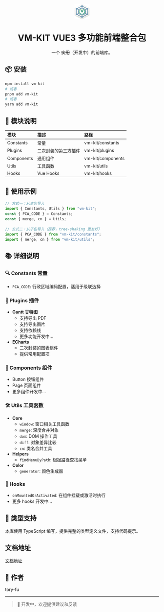<p align="center"> <span >
<img src="./public/multifunc_kit_icon.png" width = "50" height = "50" alt="图片名称" align=center />
</p>

<h1 align="center">VM-KIT VUE3 多功能前端整合包</h1>
<p align="center">一个 <span style="text-decoration:line-through;">实用</span>（开发中）的前端库。</p>

## 📦 安装

```bash
npm install vm-kit
# 或者
pnpm add vm-kit
# 或者
yarn add vm-kit
```

## 🔨 模块说明

| 模块       | 描述                 | 路径              |
| :--------- | :------------------- | :---------------- |
| Constants  | 常量                 | vm-kit/constants  |
| Plugins    | 二次封装的第三方插件 | vm-kit/plugins    |
| Components | 通用组件             | vm-kit/components |
| Utils      | 工具函数             | vm-kit/utils      |
| Hooks      | Vue Hooks            | vm-kit/hooks      |

## 📝 使用示例

```typescript
// 方式一：从主包导入
import { Constants, Utils } from "vm-kit";
const { PCA_CODE } = Constants;
const { merge, cn } = Utils;

// 方式二：从子包导入（推荐，tree-shaking 更友好）
import { PCA_CODE } from "vm-kit/constants";
import { merge, cn } from "vm-kit/utils";
```

## 📚 详细说明

### 🔍 Constants 常量

- `PCA_CODE`: 行政区域编码配置，适用于级联选择

### 🔌 Plugins 插件

- **Gantt 甘特图**
  - 支持导出 PDF
  - 支持导出图片
  - 支持依赖线
  - 更多功能开发中...
- **ECharts**
  - 二次封装的图表组件
  - 提供常用配置项

### 🎨 Components 组件

- Button 按钮组件
- Page 页面组件
- 更多组件开发中...

### 🛠 Utils 工具函数

- **Core**
  - `window`: 窗口相关工具函数
  - `merge`: 深度合并对象
  - `dom`: DOM 操作工具
  - `diff`: 对象差异比较
  - `cn`: 类名合并工具
- **Helpers**
  - `findMenuByPath`: 根据路径查找菜单
- **Color**
  - `generator`: 颜色生成器

### 🎣 Hooks

- `onMountedOrActivated`: 在组件挂载或激活时执行
- 更多 hooks 开发中...

## 🔧 类型支持

本库使用 TypeScript 编写，提供完整的类型定义文件，支持代码提示。

## 文档地址

[文档地址](https://vm-kit.vercel.app/)

## 👥 作者

tory-fu

---

> 🚧 开发中，欢迎提供建议和反馈
